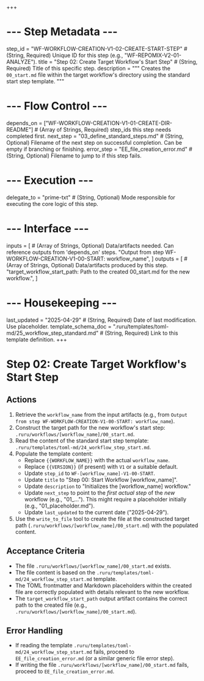 +++
# --- Step Metadata ---
step_id = "WF-WORKFLOW-CREATION-V1-02-CREATE-START-STEP" # (String, Required) Unique ID for this step (e.g., "WF-REPOMIX-V2-01-ANALYZE").
title = "Step 02: Create Target Workflow's Start Step" # (String, Required) Title of this specific step.
description = """
Creates the `00_start.md` file within the target workflow's directory using the standard start step template.
"""

# --- Flow Control ---
depends_on = ["WF-WORKFLOW-CREATION-V1-01-CREATE-DIR-README"] # (Array of Strings, Required) step_ids this step needs completed first.
next_step = "03_define_standard_steps.md" # (String, Optional) Filename of the next step on successful completion. Can be empty if branching or finishing.
error_step = "EE_file_creation_error.md" # (String, Optional) Filename to jump to if this step fails.

# --- Execution ---
delegate_to = "prime-txt" # (String, Optional) Mode responsible for executing the core logic of this step.

# --- Interface ---
inputs = [ # (Array of Strings, Optional) Data/artifacts needed. Can reference outputs from 'depends_on' steps.
    "Output from step WF-WORKFLOW-CREATION-V1-00-START: workflow_name",
]
outputs = [ # (Array of Strings, Optional) Data/artifacts produced by this step.
    "target_workflow_start_path: Path to the created 00_start.md for the new workflow.",
]

# --- Housekeeping ---
last_updated = "2025-04-29" # (String, Required) Date of last modification. Use placeholder.
template_schema_doc = ".ruru/templates/toml-md/25_workflow_step_standard.md" # (String, Required) Link to this template definition.
+++

# Step 02: Create Target Workflow's Start Step

## Actions

1.  Retrieve the `workflow_name` from the input artifacts (e.g., from `Output from step WF-WORKFLOW-CREATION-V1-00-START: workflow_name`).
2.  Construct the target path for the new workflow's start step: `.ruru/workflows/[workflow_name]/00_start.md`.
3.  Read the content of the standard start step template: `.ruru/templates/toml-md/24_workflow_step_start.md`.
4.  Populate the template content:
    *   Replace `{{WORKFLOW_NAME}}` with the actual `workflow_name`.
    *   Replace `{{VERSION}}` (if present) with `V1` or a suitable default.
    *   Update `step_id` to `WF-[workflow_name]-V1-00-START`.
    *   Update `title` to "Step 00: Start Workflow [workflow_name]".
    *   Update `description` to "Initializes the [workflow_name] workflow."
    *   Update `next_step` to point to the *first actual step* of the *new* workflow (e.g., "01_..."). This might require a placeholder initially (e.g., "01_placeholder.md").
    *   Update `last_updated` to the current date ("2025-04-29").
5.  Use the `write_to_file` tool to create the file at the constructed target path (`.ruru/workflows/[workflow_name]/00_start.md`) with the populated content.

## Acceptance Criteria

*   The file `.ruru/workflows/[workflow_name]/00_start.md` exists.
*   The file content is based on the `.ruru/templates/toml-md/24_workflow_step_start.md` template.
*   The TOML frontmatter and Markdown placeholders within the created file are correctly populated with details relevant to the new workflow.
*   The `target_workflow_start_path` output artifact contains the correct path to the created file (e.g., `.ruru/workflows/[workflow_name]/00_start.md`).

## Error Handling

*   If reading the template `.ruru/templates/toml-md/24_workflow_step_start.md` fails, proceed to `EE_file_creation_error.md` (or a similar generic file error step).
*   If writing the file `.ruru/workflows/[workflow_name]/00_start.md` fails, proceed to `EE_file_creation_error.md`.